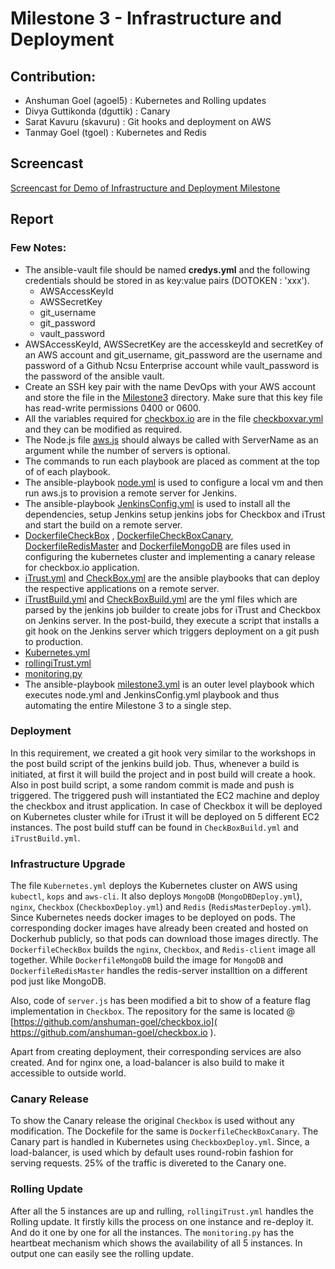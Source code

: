 # Milestone 3 - Infrastructure and Deployment

## Contribution:

- Anshuman Goel (agoel5) : Kubernetes and Rolling updates
- Divya Guttikonda (dguttik) : Canary 
- Sarat Kavuru (skavuru) : Git hooks and deployment on AWS
- Tanmay Goel (tgoel) : Kubernetes and Redis

## Screencast
[Screencast for Demo of  Infrastructure and Deployment Milestone](https://youtu.be/1iDUMS-HSj8)

## Report

### Few Notes:

- The ansible-vault file should be named __credys.yml__ and the following credentials should be stored in as key:value pairs (DOTOKEN : 'xxx').
  - AWSAccessKeyId
  - AWSSecretKey
  - git_username
  - git_password
  - vault_password
 - AWSAccessKeyId, AWSSecretKey are the accesskeyId and secretKey of an AWS account and git_username, git_password  are the username and password of a Github Ncsu Enterprise account while vault_password is the password of the ansible vault.
- Create an SSH key pair with the name DevOps with your AWS account and store the file in the [Milestone3](../Milestone3) directory. Make sure that this key file has read-write permissions 0400 or 0600.
- All the variables required for [checkbox.io](https://github.com/anshuman-goel/checkbox.io) are in the file [checkboxvar.yml](../Milestone3/checkboxvar.yml) and they can be modified as required.
- The Node.js file [aws.js](../Milestone3/aws.js) should always be called with ServerName as an argument while the number of servers is optional.
- The commands to run each playbook are placed as comment at the top of of each playbook.
- The ansible-playbook [node.yml](../Milestone3/node.yml) is used to configure a local vm and then run aws.js to provision a remote server for Jenkins.
- The ansible-playbook [JenkinsConfig.yml](../Milestone3/JenkinsConfig.yml) is used to install all the dependencies, setup Jenkins  setup jenkins jobs for Checkbox and iTrust and start the build on a remote server.
- [DockerfileCheckBox](../Milestone3/DockerfileCheckBox) , [DockerfileCheckBoxCanary](../Milestone3/DockerfileCheckBoxCanary), [DockerfileRedisMaster](../Milestone3/DockerfileRedisMaster) and [DockerfileMongoDB](../Milestone3/DockerfileMongoDB) are files used in configuring the kubernetes cluster and implementing a canary release for checkbox.io application.
- [iTrust.yml](../Milestone3/iTrust.yml) and [CheckBox.yml](../Milestone3/CheckBox.yml) are the ansible playbooks that can deploy the respective applications on a remote server.
- [iTrustBuild.yml](../Milestone3/iTrustBuild.yml) and [CheckBoxBuild.yml](../Milestone3/CheckBoxBuild.yml) are the yml files which are parsed by the jenkins job builder to create jobs for iTrust and Checkbox on Jenkins server. In the post-build, they execute a script that installs a git hook on the Jenkins server which triggers deployment on a git push to production.
- [Kubernetes.yml](../Milestone3/kubernetes.yml) 
- [rollingiTrust.yml](../Milestone3/rollingiTrust.yml) 
- [monitoring.py](../Milestone3/monitoring.py) 
- The ansible-playbook [milestone3.yml](../Milestone3/milestone3.yml) is an outer level playbook which executes node.yml and JenkinsConfig.yml playbook and thus automating the entire Milestone 3 to a single step.

### Deployment

In this requirement, we created a git hook very similar to the workshops in the post build script of the jenkins build job. Thus, whenever a build is initiated, at first it will build the project and in post build will create a hook. Also in post build script, a some random commit is made and push is triggered. The triggered push will instantiated the EC2 machine and deploy the checkbox and itrust application. In case of Checkbox it will be deployed on Kubernetes cluster while for iTrust it will be deployed on 5 different EC2 instances. The post build stuff can be found in `CheckBoxBuild.yml` and `iTrustBuild.yml`.

### Infrastructure Upgrade

The file `Kubernetes.yml` deploys the Kubernetes cluster on AWS using `kubectl`, `kops` and `aws-cli`. It also deploys `MongoDB` (`MongoDBDeploy.yml`), `nginx`, `Checkbox` (`CheckboxDeploy.yml`) and `Redis` (`RedisMasterDeploy.yml`). Since Kubernetes needs docker images to be deployed on pods. The corresponding docker images have already been created and hosted on Dockerhub publicly, so that pods can download those images directly. The `DockerfileCheckBox` builds the `nginx`, `Checkbox`, and `Redis-client` image all together. While `DockerfileMongoDB` build the image for `MongoDB` and `DockerfileRedisMaster` handles the redis-server installtion on a different pod just like MongoDB.

Also, code of `server.js` has been modified a bit to show of a feature flag implementation in `Checkbox`. The repository for the same is located @ [https://github.com/anshuman-goel/checkbox.io]( https://github.com/anshuman-goel/checkbox.io ).

Apart from creating deployment, their corresponding services are also created. And for nginx one, a load-balancer is also build to make it accessible to outside world.

### Canary Release

To show the Canary release the original `Checkbox` is used without any modification. The Dockefile for the same is `DockerfileCheckBoxCanary`. The Canary part is handled in Kubernetes using `CheckboxDeploy.yml`. Since, a load-balancer, is used which by default uses round-robin fashion for serving requests. 25% of the traffic is divereted to the Canary one.

### Rolling Update

After all the 5 instances are up and rulling, `rollingiTrust.yml` handles the Rolling update. It firstly kills the process on one instance and re-deploy it. And do it one by one for all the instances. The `monitoring.py` has the heartbeat mechanism which shows the availability of all 5 instances. In output one can easily see the rolling update.